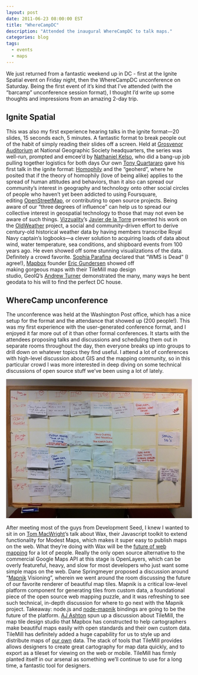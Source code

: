 ```yaml
---
layout: post
date: 2011-06-23 08:00:00 EST
title: "WhereCampDC"
description: "Attended the inaugural WhereCampDC to talk maps."
categories: blog
tags:
  - events
  - maps
---
```


We just returned from a fantastic weekend up in DC - first at the Ignite Spatial event on Friday night, then the WhereCampDC unconference on Saturday. Being the first event of it’s kind that I’ve attended (with the “barcamp” unconference session format), I thought I’d write up some thoughts and impressions from an amazing 2-day trip.

## Ignite Spatial

This was also my first experience hearing talks in the ignite format&mdash;20 slides, 15 seconds each, 5 minutes. A fantastic format to break people out of the habit of simply reading their slides off a screen. Held at [Grosvenor Auditorium](http://events.nationalgeographic.com/venue-rental/grosvenor-auditorium/) at National Geographic Society headquarters, the series was well-run, prompted and emcee’d by [Nathaniel Kelso](http://kelsocartography.com/), who did a bang-up job pulling together logistics for both days Our own [Tony Quartararo](http://twitter.com/tonyquartararo) gave his first talk in the ignite format: [Homophily](http://en.wikipedia.org/wiki/Homophily) and the “geoherd”, where he posited that if the theory of homophily (love of being alike) applies to the spread of human attitudes and behaviors, than it also can spread our community’s interest in geography and technology onto other social circles of people who haven’t yet been addicted to using Foursquare, editing [OpenStreetMap](http://openstreetmap.org/), or contributing to open source projects. Being aware of our “three degrees of influence” can help us to spread our collective interest in geospatial technology to those that may not even be aware of such things. [Vizzuality](http://www.vizzuality.com/)’s [Javier de la Torre](http://twitter.com/jatorre) presented his work on the [OldWeather](https://www.oldweather.org/) project, a social and community-driven effort to derive century-old historical weather data by having members transcribe Royal Navy captain’s logbooks&mdash;a clever solution to acquiring loads of data about wind, water temperature, sea conditions, and shipboard events from 100 years ago. He even showed off some stunning visualizations of the data. Definitely a crowd favorite. [Sophia Parafina](http://twitter.com/spara) declared that “WMS is Dead” (I agree!), [Mapbox](https://www.mapbox.com/) founder [Eric Gundersen](http://twitter.com/ericg) showed off making gorgeous maps with their TileMill map design studio, GeoIQ’s [Andrew Turner](http://twitter.com/ajturner) demonstrated the many, many ways he bent geodata to his will to find the perfect DC house.

## WhereCamp unconference

The unconference was held at the Washington Post office, which has a nice setup for the format and the attendance that showed up (200 people!). This was my first experience with the user-generated conference format, and I enjoyed it far more out of it than other formal conferences. It starts with the attendees proposing talks and discussions and scheduling them out in separate rooms throughout the day, then everyone breaks up into groups to drill down on whatever topics they find useful. I attend a lot of conferences with high-level discussion about GIS and the mapping community, so in this particular crowd I was more interested in deep diving on some technical discussions of open source stuff we’ve been using a lot of lately.

![Unconference board](/images/post-images/wherecamp-dc-sessions.jpg "Session board")

After meeting most of the guys from Development Seed, I knew I wanted to sit in on [Tom MacWright](http://twitter.com/tmcw)’s talk about Wax, their Javascript toolkit to extend functionality for Modest Maps, which makes it super easy to publish maps on the web. What they’re doing with Wax will be the [future of web mapping](http://developmentseed.org/blog/2011/jun/15/modest-maps-and-leaflet-new-choices-web-apis) for a lot of people. Really the only open source alternative to the commercial Google Maps API at this stage is OpenLayers, which can be overly featureful, heavy, and slow for most developers who just want some simple maps on the web. Dane Springmeyer proposed a discussion around “[Mapnik](http://mapnik.org/) Visioning”, wherein we went around the room discussing the future of our favorite renderer of beautiful map tiles. Mapnik is a critical low-level platform component for generating tiles from custom data, a foundational piece of the open source web mapping puzzle, and it was refreshing to see such technical, in-depth discussion for where to go next with the Mapnik project. Takeaway: node.js and [node-mapnik](https://github.com/mapnik/node-mapnik) bindings are going to be the future of the platform. [AJ Ashton](http://twitter.com/aj_ashton) spun up a discussion about TileMill, the map tile design studio that Mapbox has constructed to help cartographers make beautiful maps easily with open standards and their own custom data. TileMill has definitely added a huge capability for us to style up and distribute maps of [our own](http://www.spatialnetworks.com/) data. The stack of tools that TileMill provides allows designers to create great cartography for map data quickly, and to export as a tileset for viewing on the web or mobile. TileMill has firmly planted itself in our arsenal as something we’ll continue to use for a long time, a fantastic tool for designers.
